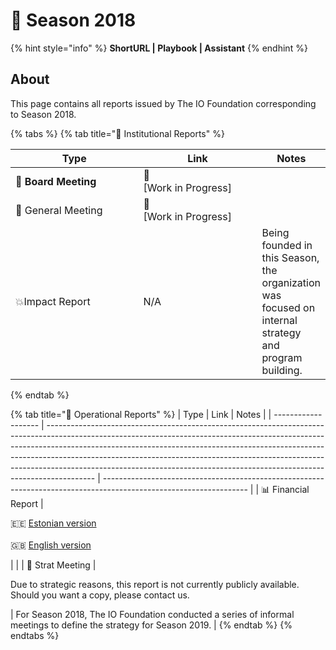 # 🍃 Season 2018

{% hint style="info" %}
**ShortURL | Playbook | Assistant**
{% endhint %}

## About

This page contains all reports issued by The IO Foundation corresponding to Season 2018.

{% tabs %}
{% tab title="📕 Institutional Reports" %}
<table><thead><tr><th width="269">Type</th><th width="239">Link</th><th>Notes</th></tr></thead><tbody><tr><td>📙 <strong>Board Meeting</strong></td><td>🚧<br>[Work in Progress]</td><td></td></tr><tr><td>📗 General Meeting</td><td>🚧<br>[Work in Progress]</td><td></td></tr><tr><td>💥Impact Report</td><td>N/A</td><td>Being founded in this Season, the organization was focused on internal strategy and program building.</td></tr></tbody></table>
{% endtab %}

{% tab title="📘 Operational Reports" %}
| Type                | Link                                                                                                                                                                                                                                                                                                                                                                                                               | Notes                                                                                                              |
| ------------------- | ------------------------------------------------------------------------------------------------------------------------------------------------------------------------------------------------------------------------------------------------------------------------------------------------------------------------------------------------------------------------------------------------------------------ | ------------------------------------------------------------------------------------------------------------------ |
| 📊 Financial Report | <p><span data-gb-custom-inline data-tag="emoji" data-code="1f1ea-1f1ea">🇪🇪</span> <a href="https://drive.google.com/file/d/1kzOz90Drd8jxTCSQViz20XQDj5U-oY0F/view?usp=sharing">Estonian version<br></a><br><span data-gb-custom-inline data-tag="emoji" data-code="1f1ec-1f1e7">🇬🇧</span> <a href="https://drive.google.com/file/d/1oMZB4qwKyzg7-MBTfCH_1G4k8O-gQMHg/view?usp=sharing">English version</a></p> |                                                                                                                    |
| 📑 Strat Meeting    | <p>Due to strategic reasons, this report is not currently publicly available.<br>Should you want a copy, please contact us.</p>                                                                                                                                                                                                                                                                                    | For Season 2018, The IO Foundation conducted a series of informal meetings to define the strategy for Season 2019. |
{% endtab %}
{% endtabs %}

